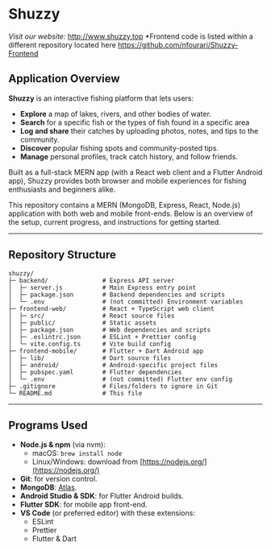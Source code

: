 # Shuzzy

*Visit our website:* http://www.shuzzy.top
*Frontend code is listed within a different repository located here https://github.com/nfourari/Shuzzy-Frontend

## Application Overview

**Shuzzy** is an interactive fishing platform that lets users:

- **Explore** a map of lakes, rivers, and other bodies of water.
- **Search** for a specific fish or the types of fish found in a specific area
- **Log and share** their catches by uploading photos, notes, and tips to the community. 
- **Discover** popular fishing spots and community-posted tips.
- **Manage** personal profiles, track catch history, and follow friends.

Built as a full-stack MERN app (with a React web client and a Flutter Android app),
Shuzzy provides both browser and mobile experiences for fishing enthusiasts and beginners alike.

This repository contains a MERN (MongoDB, Express, React, Node.js) application with both web and
mobile front-ends. Below is an overview of the setup, current progress, and instructions for
getting started. 

---

## Repository Structure

```
shuzzy/
├─ backend/               # Express API server
│  ├─ server.js           # Main Express entry point
│  ├─ package.json        # Backend dependencies and scripts
│  └─ .env                # (not committed) Environment variables
├─ frontend-web/          # React + TypeScript web client
│  ├─ src/                # React source files
│  ├─ public/             # Static assets
│  ├─ package.json        # Web dependencies and scripts
│  ├─ .eslintrc.json      # ESLint + Prettier config
│  └─ vite.config.ts      # Vite build config
├─ frontend-mobile/       # Flutter + Dart Android app
│  ├─ lib/                # Dart source files
│  ├─ android/            # Android-specific project files
│  ├─ pubspec.yaml        # Flutter dependencies
│  └─ .env                # (not committed) Flutter env config
├─ .gitignore             # Files/folders to ignore in Git
└─ README.md              # This file
```

---

## Programs Used

- **Node.js & npm** (via nvm):
  - macOS: `brew install node`
  - Linux/Windows: download from [https://nodejs.org/](https://nodejs.org/)
- **Git**: for version control.
- **MongoDB**: [Atlas](https://www.mongodb.com/cloud/atlas).
- **Android Studio & SDK**: for Flutter Android builds.
- **Flutter SDK**: for mobile app front-end.
- **VS Code** (or preferred editor) with these extensions:
  - ESLint
  - Prettier
  - Flutter & Dart

